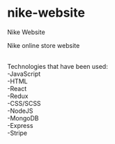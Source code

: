 # nike-website
Nike Website

Nike online store website<br/><br/>

Technologies that have been used:</br>
-JavaScript</br>
-HTML</br>
-React</br>
-Redux</br>
-CSS/SCSS</br>
-NodeJS</br>
-MongoDB</br>
-Express</br>
-Stripe</br>